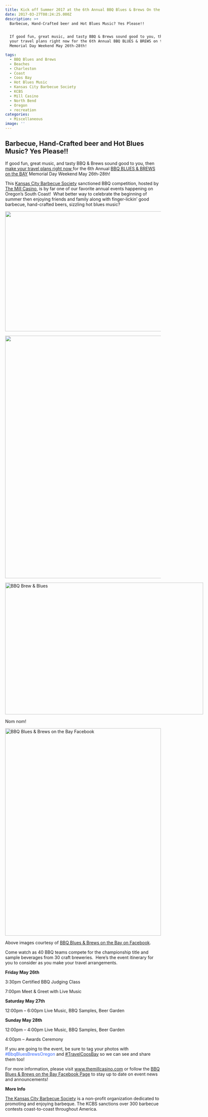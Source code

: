 ```yaml
---
title: Kick off Summer 2017 at the 6th Annual BBQ Blues & Brews On the Bay!
date: 2017-03-27T08:24:25.000Z
description: >+
  Barbecue, Hand-Crafted beer and Hot Blues Music? Yes Please!!


  If good fun, great music, and tasty BBQ & Brews sound good to you, then make
  your travel plans right now for the 6th Annual BBQ BLUES & BREWS on the BAY
  Memorial Day Weekend May 26th-28th!

tags:
  - BBQ Blues and Brews
  - Beaches
  - Charleston
  - Coast
  - Coos Bay
  - Hot Blues Music
  - Kansas City Barbecue Society
  - KCBS
  - Mill Casino
  - North Bend
  - Oregon
  - recreation
categories:
  - Miscellaneous
image: ''
---
```

<h2 style="text-align: left;">
  Barbecue, Hand-Crafted beer and Hot Blues Music? Yes Please!!
</h2>

<p style="text-align: left;">
  If good fun, great music, and tasty BBQ & Brews sound good to you, then <a href="/lodging/">make your travel plans right now </a>for the 6th Annual <a href="https://www.facebook.com/BbqBluesBrewsOnTheBay" target="_blank">BBQ BLUES & BREWS on the BAY</a> Memorial Day Weekend May 26th-28th!
</p>

<p style="text-align: left;">
  This <a href="http://www.kcbs.us/" target="_blank">Kansas City Barbecue Society</a> sanctioned BBQ competition, hosted by <a href="http://www.themillcasino.com/" target="_blank">The Mill Casino</a>, is by far one of our favorite annual events happening on Oregon&#8217;s South Coast!  What better way to celebrate the beginning of summer then enjoying friends and family along with finger-lickin&#8217; good barbecue, hand-crafted beers, sizzling hot blues music?
</p>

<p style="text-align: left;">
  <img class="aligncenter wp-image-94991" src="/wp-content/uploads/2014/04/BBQ-Blues-Brews-on-the-Bay-674x449.jpg" alt="" width="584" height="389" srcset="/wp-content/uploads/2014/04/BBQ-Blues-Brews-on-the-Bay-674x449.jpg 674w, /wp-content/uploads/2014/04/BBQ-Blues-Brews-on-the-Bay-200x133.jpg 200w, /wp-content/uploads/2014/04/BBQ-Blues-Brews-on-the-Bay-768x512.jpg 768w, /wp-content/uploads/2014/04/BBQ-Blues-Brews-on-the-Bay-254x168.jpg 254w, /wp-content/uploads/2014/04/BBQ-Blues-Brews-on-the-Bay-120x80.jpg 120w, /wp-content/uploads/2014/04/BBQ-Blues-Brews-on-the-Bay.jpg 960w" sizes="(max-width: 584px) 100vw, 584px" />
</p>

<p style="text-align: left;">
  <img class="aligncenter wp-image-94992" src="/wp-content/uploads/2014/04/BBQ-Blues-Brews-on-the-Bay-7-Devils.-jpg.jpg" alt="" width="524" height="786" srcset="/wp-content/uploads/2014/04/BBQ-Blues-Brews-on-the-Bay-7-Devils.-jpg.jpg 640w, /wp-content/uploads/2014/04/BBQ-Blues-Brews-on-the-Bay-7-Devils.-jpg-80x120.jpg 80w, /wp-content/uploads/2014/04/BBQ-Blues-Brews-on-the-Bay-7-Devils.-jpg-89x133.jpg 89w" sizes="(max-width: 524px) 100vw, 524px" />
</p>

<div id="attachment_60823" style="width: 651px" class="wp-caption aligncenter">
  <img class="wp-image-60823 " src="/wp-content/uploads/2014/04/bplJereq495URH05Og3-k9YknPG4-_sWF34uIIDl3v8f9DcM5D6ke1o_m0eKkIefoG7KycX-ta-Uz3cVnfZ1nw-674x449.jpg" alt="BBQ Brew & Blues" width="641" height="427" srcset="/wp-content/uploads/2014/04/bplJereq495URH05Og3-k9YknPG4-_sWF34uIIDl3v8f9DcM5D6ke1o_m0eKkIefoG7KycX-ta-Uz3cVnfZ1nw-674x449.jpg 674w, /wp-content/uploads/2014/04/bplJereq495URH05Og3-k9YknPG4-_sWF34uIIDl3v8f9DcM5D6ke1o_m0eKkIefoG7KycX-ta-Uz3cVnfZ1nw-200x133.jpg 200w, /wp-content/uploads/2014/04/bplJereq495URH05Og3-k9YknPG4-_sWF34uIIDl3v8f9DcM5D6ke1o_m0eKkIefoG7KycX-ta-Uz3cVnfZ1nw-254x168.jpg 254w, /wp-content/uploads/2014/04/bplJereq495URH05Og3-k9YknPG4-_sWF34uIIDl3v8f9DcM5D6ke1o_m0eKkIefoG7KycX-ta-Uz3cVnfZ1nw-120x80.jpg 120w, /wp-content/uploads/2014/04/bplJereq495URH05Og3-k9YknPG4-_sWF34uIIDl3v8f9DcM5D6ke1o_m0eKkIefoG7KycX-ta-Uz3cVnfZ1nw.jpg 1024w" sizes="(max-width: 641px) 100vw, 641px" />
  
  <p class="wp-caption-text">
    Nom nom!
  </p>
</div>

[<img class="aligncenter wp-image-94990" src="/wp-content/uploads/2014/04/BBQ-Blues-Brews-on-the-Bay-Ninkasi-674x899.jpg" alt=" BBQ Blues & Brews on the Bay Facebook" width="504" height="672" srcset="/wp-content/uploads/2014/04/BBQ-Blues-Brews-on-the-Bay-Ninkasi-674x899.jpg 674w, /wp-content/uploads/2014/04/BBQ-Blues-Brews-on-the-Bay-Ninkasi-100x133.jpg 100w, /wp-content/uploads/2014/04/BBQ-Blues-Brews-on-the-Bay-Ninkasi.jpg 720w" sizes="(max-width: 504px) 100vw, 504px" />](https://www.facebook.com/BbqBluesBrewsOnTheBay/photos/a.269542349842804.64527.269532856510420/795602847236749/?type=3&theater)

Above images courtesy of [BBQ Blues & Brews on the Bay on Facebook](https://www.facebook.com/pg/BbqBluesBrewsOnTheBay/photos/?ref=page_internal).

Come watch as 40 BBQ teams compete for the championship title and sample beverages from 30 craft breweries.  Here&#8217;s the event itinerary for you to consider as you make your travel arrangements.

**Friday May 26th**
  
3:30pm Certified BBQ Judging Class
  
7:00pm Meet & Greet with Live Music

**Saturday May 27th**
  
12:00pm – 6:00pm Live Music, BBQ Samples, Beer Garden

**Sunday May 28th**
  
12:00pm – 4:00pm Live Music, BBQ Samples, Beer Garden
  
4:00pm – Awards Ceremony

If you are going to the event, be sure to tag your photos with <span style="color: #3366ff;">#BbqBluesBrewsOregon</span> and [#TravelCoosBay](https://www.instagram.com/explore/tags/travelcoosbay/) so we can see and share them too!

For more information, please visit <a href="http://www.themillcasino.com/entertainment/" target="_blank">www.themillcasino.com</a> or follow the <a href="https://www.facebook.com/BbqBluesBrewsOnTheBay" target="_blank">BBQ Blues & Brews on the Bay Facebook Page</a> to stay up to date on event news and announcements!

**More Info**

<a href="http://www.kcbs.us/" target="_blank">The Kansas City Barbecue Society</a> is a non-profit organization dedicated to promoting and enjoying barbeque. The KCBS sanctions over 300 barbecue contests coast-to-coast throughout America.
